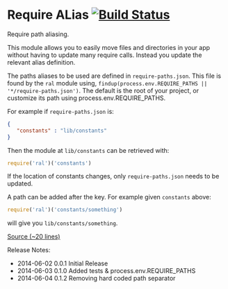 Require ALias [![Build Status](https://travis-ci.org/pajtai/ral.png?branch=master)](https://travis-ci.org/pajtai/ral)
================

Require path aliasing.

This module allows you to easily move files and directories in your app without having to update many require calls.
Instead you update the relevant alias definition.

The paths aliases to be used are defined in `require-paths.json`. This file is found by the `ral` module using,
 `findup(process.env.REQUIRE_PATHS || '*/require-paths.json')`. The default is the root of your project, or customize
  its path using process.env.REQUIRE_PATHS.

For example if `require-paths.json` is:

```json
{
   "constants" : "lib/constants"
}
```

Then the module at `lib/constants` can be retrieved with:

```javascript
require('ral')('constants')
```

If the location of constants changes, only `require-paths.json` needs to be updated.

A path can be added after the key. For example given `constants` above:

```javascript
require('ral')('constants/something')
```

will give you `lib/constants/something`.

[Source (~20 lines)](https://github.com/pajtai/ral/blob/master/ral.js)

Release Notes:

* 2014-06-02 0.0.1 Initial Release
* 2014-06-03 0.1.0 Added tests & process.env.REQUIRE_PATHS
* 2014-06-04 0.1.2 Removing hard coded path separator
